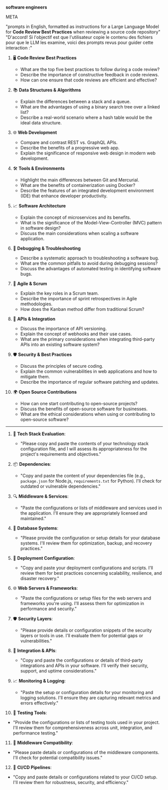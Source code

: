 **software engineers**

META

"prompts in English, formatted as instructions for a Large Language Model for **Code Review Best Practices** when reviewing a source code repository"
"D'accord! Si l'objectif est que l'utilisateur copie le contenu des fichiers pour que le LLM les examine, voici des prompts revus pour guider cette interaction :"


1. 🖥️ **Code Review Best Practices**
    - What are the top five best practices to follow during a code review?
    - Describe the importance of constructive feedback in code reviews.
    - How can one ensure that code reviews are efficient and effective?

2. 📚 **Data Structures & Algorithms**
    - Explain the differences between a stack and a queue.
    - What are the advantages of using a binary search tree over a linked list?
    - Describe a real-world scenario where a hash table would be the ideal data structure.

3. 🌐 **Web Development**
    - Compare and contrast REST vs. GraphQL APIs.
    - Describe the benefits of a progressive web app.
    - Explain the significance of responsive web design in modern web development.

4. 🛠️ **Tools & Environments**
    - Highlight the main differences between Git and Mercurial.
    - What are the benefits of containerization using Docker?
    - Describe the features of an integrated development environment (IDE) that enhance developer productivity.

5. 📈 **Software Architecture**
    - Explain the concept of microservices and its benefits.
    - What is the significance of the Model-View-Controller (MVC) pattern in software design?
    - Discuss the main considerations when scaling a software application.

6. 🦠 **Debugging & Troubleshooting**
    - Describe a systematic approach to troubleshooting a software bug.
    - What are the common pitfalls to avoid during debugging sessions?
    - Discuss the advantages of automated testing in identifying software bugs.

7. 🔄 **Agile & Scrum**
    - Explain the key roles in a Scrum team.
    - Describe the importance of sprint retrospectives in Agile methodologies.
    - How does the Kanban method differ from traditional Scrum?

8. 🌉 **APIs & Integration**
    - Discuss the importance of API versioning.
    - Explain the concept of webhooks and their use cases.
    - What are the primary considerations when integrating third-party APIs into an existing software system?

9. 🛡️ **Security & Best Practices**
    - Discuss the principles of secure coding.
    - Explain the common vulnerabilities in web applications and how to mitigate them.
    - Describe the importance of regular software patching and updates.

10. 🌍 **Open Source Contributions**
    - How can one start contributing to open-source projects?
    - Discuss the benefits of open-source software for businesses.
    - What are the ethical considerations when using or contributing to open-source software?
   
---

1. 🧠 **Tech Stack Evaluation**:
   - "Please copy and paste the contents of your technology stack configuration file, and I will assess its appropriateness for the project's requirements and objectives."

2. 📦 **Dependencies**:
   - "Copy and paste the content of your dependencies file (e.g., `package.json` for Node.js, `requirements.txt` for Python). I'll check for outdated or vulnerable dependencies."

3. 🔍 **Middleware & Services**:
   - "Paste the configurations or lists of middleware and services used in the application. I'll ensure they are appropriately licensed and maintained."

4. 🔄 **Database Systems**:
   - "Please provide the configuration or setup details for your database systems. I'll review them for optimization, backup, and recovery practices."

5. 🚀 **Deployment Configuration**:
   - "Copy and paste your deployment configurations and scripts. I'll review them for best practices concerning scalability, resilience, and disaster recovery."

6. 🌐 **Web Servers & Frameworks**:
   - "Paste the configurations or setup files for the web servers and frameworks you're using. I'll assess them for optimization in performance and security."

7. 🛡️ **Security Layers**:
   - "Please provide details or configuration snippets of the security layers or tools in use. I'll evaluate them for potential gaps or vulnerabilities."

8. 🔗 **Integration & APIs**:
   - "Copy and paste the configurations or details of third-party integrations and APIs in your software. I'll verify their security, support, and uptime considerations."

9. 📈 **Monitoring & Logging**:
   - "Paste the setup or configuration details for your monitoring and logging solutions. I'll ensure they are capturing relevant metrics and errors effectively."

10. 🧪 **Testing Tools**:
   - "Provide the configurations or lists of testing tools used in your project. I'll review them for comprehensiveness across unit, integration, and performance testing."

11. 🌉 **Middleware Compatibility**:
   - "Please paste details or configurations of the middleware components. I'll check for potential compatibility issues."

12. 🔄 **CI/CD Pipelines**:
   - "Copy and paste details or configurations related to your CI/CD setup. I'll review them for robustness, security, and efficiency."

